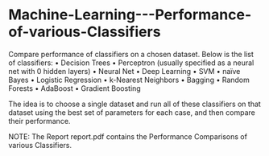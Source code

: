 # Machine-Learning---Performance-of-various-Classifiers

Compare performance of classifiers on a chosen dataset. Below is the list of classifiers:
• Decision Trees
• Perceptron (usually specified as a neural net with 0 hidden layers)
• Neural Net
• Deep Learning
• SVM
• naïve Bayes
• Logistic Regression
• k-Nearest Neighbors
• Bagging
• Random Forests
• AdaBoost
• Gradient Boosting

The idea is to choose a single dataset and run all of these classifiers on that dataset using the best set of parameters for each case, and then compare their performance. 

NOTE: The Report report.pdf contains the Performance Comparisons of various Classifiers.
